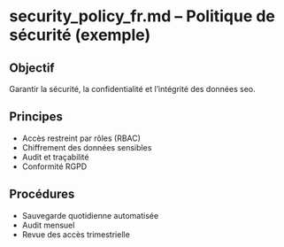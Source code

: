# security_policy_fr.md – Politique de sécurité (exemple)

## Objectif
Garantir la sécurité, la confidentialité et l’intégrité des données seo.

## Principes
- Accès restreint par rôles (RBAC)
- Chiffrement des données sensibles
- Audit et traçabilité
- Conformité RGPD

## Procédures
- Sauvegarde quotidienne automatisée
- Audit mensuel
- Revue des accès trimestrielle
